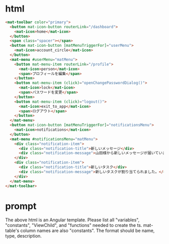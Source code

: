 # html
```html
<mat-toolbar color="primary">
  <button mat-icon-button routerLink="/dashboard">
    <mat-icon>home</mat-icon>
  </button>
  <span class="spacer"></span>
  <button mat-icon-button [matMenuTriggerFor]="userMenu">
    <mat-icon>account_circle</mat-icon>
  </button>
  <mat-menu #userMenu="matMenu">
    <button mat-menu-item routerLink="/profile">
      <mat-icon>person</mat-icon>
      <span>プロフィールを編集</span>
    </button>
    <button mat-menu-item (click)="openChangePasswordDialog()">
      <mat-icon>lock</mat-icon>
      <span>パスワードを変更</span>
    </button>
    <button mat-menu-item (click)="logout()">
      <mat-icon>exit_to_app</mat-icon>
      <span>ログアウト</span>
    </button>
  </mat-menu>
  <button mat-icon-button [matMenuTriggerFor]="notificationsMenu">
    <mat-icon>notifications</mat-icon>
  </button>
  <mat-menu #notificationsMenu="matMenu">
    <div class="notification-item">
      <div class="notification-title">新しいメッセージ</div>
      <div class="notification-message">山田様から新しいメッセージが届いています。</div>
    </div>
    <div class="notification-item">
      <div class="notification-title">新しいタスク</div>
      <div class="notification-message">新しいタスクが割り当てられました。</div>
    </div>
  </mat-menu>
</mat-toolbar>
```

# prompt
The above html is an Angular template.
Please list all "variables", "constants", "ViewChild", and "functions" needed to create the ts. mat-table's column names are also "constants".
The format should be name, type, description.
